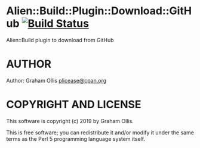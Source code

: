 # Alien::Build::Plugin::Download::GitHub [![Build Status](https://secure.travis-ci.org/Perl5-Alien/Alien-Build-Plugin-Download-GitHub.png)](http://travis-ci.org/Perl5-Alien/Alien-Build-Plugin-Download-GitHub)

Alien::Build plugin to download from GitHub

# AUTHOR

Author: Graham Ollis <plicease@cpan.org>

# COPYRIGHT AND LICENSE

This software is copyright (c) 2019 by Graham Ollis.

This is free software; you can redistribute it and/or modify it under
the same terms as the Perl 5 programming language system itself.
